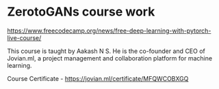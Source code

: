 # ZerotoGANs course work

https://www.freecodecamp.org/news/free-deep-learning-with-pytorch-live-course/

This course is taught by Aakash N S. He is the co-founder and CEO of Jovian.ml, a project management and collaboration platform for machine learning.

Course Certificate - https://jovian.ml/certificate/MFQWCOBXGQ
